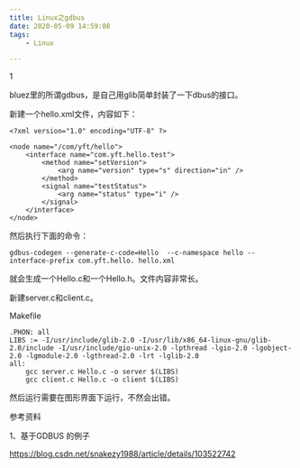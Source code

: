 ```yaml
---
title: Linux之gdbus
date: 2020-05-09 14:59:08
tags:
	- Linux

---
```


1

bluez里的所谓gdbus，是自己用glib简单封装了一下dbus的接口。

新建一个hello.xml文件，内容如下：

```
<?xml version="1.0" encoding="UTF-8" ?>

<node name="/com/yft/hello">
	<interface name="com.yft.hello.test">
		<method name="setVersion">
			<arg name="version" type="s" direction="in" />
		</method>
		<signal name="testStatus">
			<arg name="status" type="i" />
		</signal>
	</interface>
</node>
```

然后执行下面的命令：

```
gdbus-codegen --generate-c-code=Hello  --c-namespace hello --interface-prefix com.yft.hello. hello.xml
```

就会生成一个Hello.c和一个Hello.h。文件内容非常长。

新建server.c和client.c。

Makefile

```
.PHON: all
LIBS := -I/usr/include/glib-2.0 -I/usr/lib/x86_64-linux-gnu/glib-2.0/include -I/usr/include/gio-unix-2.0 -lpthread -lgio-2.0 -lgobject-2.0 -lgmodule-2.0 -lgthread-2.0 -lrt -lglib-2.0
all:
	gcc server.c Hello.c -o server $(LIBS)
	gcc client.c Hello.c -o client $(LIBS)
```

然后运行需要在图形界面下运行，不然会出错。



参考资料

1、基于GDBUS 的例子

https://blog.csdn.net/snakezy1988/article/details/103522742